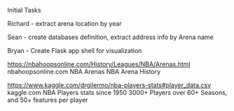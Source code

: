 Initial Tasks

Richard - extract arena location by year

Sean - create databases definition, extract address info by Arena name

Bryan - Create Flask app shell for visualization


https://nbahoopsonline.com/History/Leagues/NBA/Arenas.html
nbahoopsonline.com
NBA Arenas
NBA Arena History

https://www.kaggle.com/drgilermo/nba-players-stats#player_data.csv
kaggle.com
NBA Players stats since 1950
3000+ Players over 60+ Seasons, and 50+ features per player
